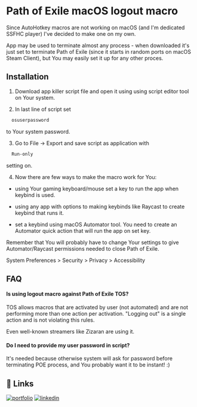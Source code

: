 
# Path of Exile macOS logout macro

Since AutoHotkey macros are not working on macOS (and I'm dedicated SSFHC player) I've decided to make one on my own.

App may be used to terminate almost any process - when downloaded it's just set to terminate Path of Exile (since it starts in random ports on macOS Steam Client), but You may easily set it up for any other proces.

## Installation

1. Download app killer script file and open it using using script editor tool on Your system.

2. In last line of script set
```bash
  osuserpassword
```  
to Your system password.

3. Go to File -> Export and save script as application with 
```bash
  Run-only
```  
setting on.

4. Now there are few ways to make the macro work for You:

- using Your gaming keyboard/mouse set a key to run the app when keybind is used.
- using any app with options to making keybinds like Raycast to create keybind that runs it.

- set a keybind using macOS Automator tool. You need to create an Automator quick action that will run the app on set key. 

Remember that You will probably have to change Your settings to give Automator/Raycast permissions needed to close Path of Exile.

System Preferences > Security > Privacy > Accessibility
## FAQ

#### Is using logout macro against Path of Exile TOS?

TOS allows macros that are activated by user (not automated) and are not performing more than one action per activation. "Logging out" is a single action and is not violating this rules.

Even well-known streamers like Zizaran are using it.
#### Do I need to provide my user password in script?

It's needed because otherwise system will ask for password before terminating POE process, and You probably want it to be instant! :)

## 🔗 Links
[![portfolio](https://img.shields.io/badge/my_portfolio-000?style=for-the-badge&logo=ko-fi&logoColor=white)](https://github.com/fbrv01/)
[![linkedin](https://img.shields.io/badge/linkedin-0A66C2?style=for-the-badge&logo=linkedin&logoColor=white)](https://www.linkedin.com/in/filip-bucholc/)
